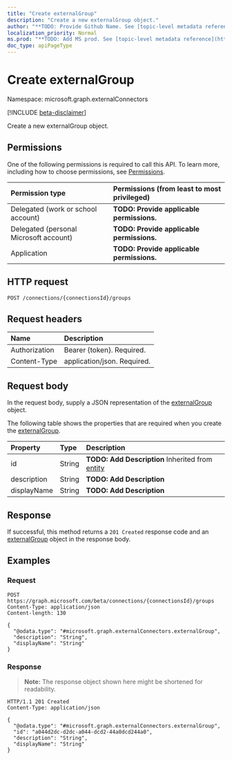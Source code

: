 ```yaml
---
title: "Create externalGroup"
description: "Create a new externalGroup object."
author: "**TODO: Provide Github Name. See [topic-level metadata reference](https://msgo.azurewebsites.net/add/document/guidelines/metadata.html#topic-level-metadata)**"
localization_priority: Normal
ms.prod: "**TODO: Add MS prod. See [topic-level metadata reference](https://msgo.azurewebsites.net/add/document/guidelines/metadata.html#topic-level-metadata)**"
doc_type: apiPageType
---
```


# Create externalGroup
Namespace: microsoft.graph.externalConnectors

[!INCLUDE [beta-disclaimer](../../includes/beta-disclaimer.md)]

Create a new externalGroup object.

## Permissions
One of the following permissions is required to call this API. To learn more, including how to choose permissions, see [Permissions](/graph/permissions-reference).

|Permission type|Permissions (from least to most privileged)|
|:---|:---|
|Delegated (work or school account)|**TODO: Provide applicable permissions.**|
|Delegated (personal Microsoft account)|**TODO: Provide applicable permissions.**|
|Application|**TODO: Provide applicable permissions.**|

## HTTP request

<!-- {
  "blockType": "ignored"
}
-->
``` http
POST /connections/{connectionsId}/groups
```

## Request headers
|Name|Description|
|:---|:---|
|Authorization|Bearer {token}. Required.|
|Content-Type|application/json. Required.|

## Request body
In the request body, supply a JSON representation of the [externalGroup](../resources/externalconnectors-externalgroup.md) object.

The following table shows the properties that are required when you create the [externalGroup](../resources/externalconnectors-externalgroup.md).

|Property|Type|Description|
|:---|:---|:---|
|id|String|**TODO: Add Description** Inherited from [entity](../resources/externalconnectors-entity.md)|
|description|String|**TODO: Add Description**|
|displayName|String|**TODO: Add Description**|



## Response

If successful, this method returns a `201 Created` response code and an [externalGroup](../resources/externalconnectors-externalgroup.md) object in the response body.

## Examples

### Request
<!-- {
  "blockType": "request",
  "name": "create_externalgroup_from_"
}
-->
``` http
POST https://graph.microsoft.com/beta/connections/{connectionsId}/groups
Content-Type: application/json
Content-length: 130

{
  "@odata.type": "#microsoft.graph.externalConnectors.externalGroup",
  "description": "String",
  "displayName": "String"
}
```


### Response
>**Note:** The response object shown here might be shortened for readability.
<!-- {
  "blockType": "response",
  "truncated": true,
  "@odata.type": "microsoft.graph.externalConnectors.externalGroup"
}
-->
``` http
HTTP/1.1 201 Created
Content-Type: application/json

{
  "@odata.type": "#microsoft.graph.externalConnectors.externalGroup",
  "id": "a044d2dc-d2dc-a044-dcd2-44a0dcd244a0",
  "description": "String",
  "displayName": "String"
}
```

